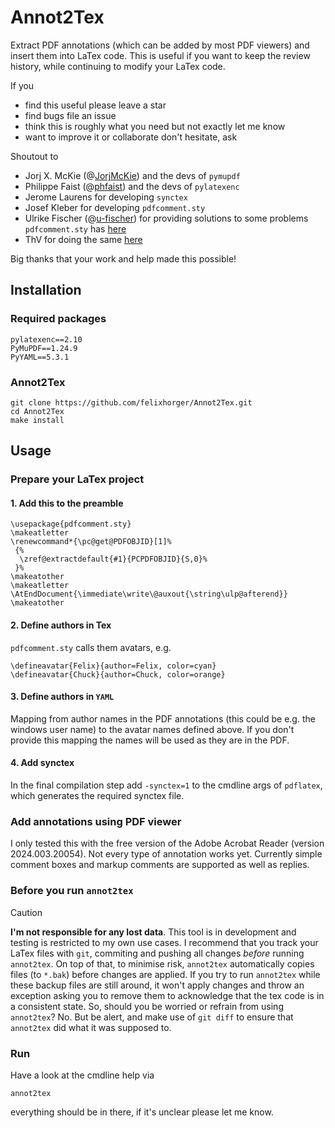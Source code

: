 # Annot2Tex

Extract PDF annotations (which can be added by most PDF viewers) and insert them into LaTex code.
This is useful if you want to keep the review history, while continuing to modify your LaTex code.

If you 

- find this useful please leave a star
- find bugs file an issue
- think this is roughly what you need but not exactly let me know
- want to improve it or collaborate don't hesitate, ask

Shoutout to

- Jorj X. McKie (@[JorjMcKie](https://www.github.com/JorjMcKie)) and the devs of `pymupdf`
- Philippe Faist (@[phfaist](https://www.github.com/phfaist)) and the devs of `pylatexenc`
- Jerome Laurens for developing `synctex`
- Josef Kleber for developing `pdfcomment.sty`
- Ulrike Fischer (@[u-fischer](https://www.github.com/u-fischer)) for providing solutions to some problems `pdfcomment.sty` has [here](https://tex.stackexchange.com/a/694614)
- ThV for doing the same [here](https://tex.stackexchange.com/a/408976)

Big thanks that your work and help made this possible!



## Installation

### Required packages
```
pylatexenc==2.10
PyMuPDF==1.24.9
PyYAML==5.3.1
```

### Annot2Tex
```
git clone https://github.com/felixhorger/Annot2Tex.git
cd Annot2Tex
make install
```


## Usage

### Prepare your LaTex project
#### 1. Add this to the preamble
```
\usepackage{pdfcomment.sty}
\makeatletter
\renewcommand*{\pc@get@PDFOBJID}[1]%
 {%
  \zref@extractdefault{#1}{PCPDFOBJID}{S,0}%
 }%
\makeatother
\makeatletter \AtEndDocument{\immediate\write\@auxout{\string\ulp@afterend}} \makeatother
```

#### 2. Define authors in Tex
`pdfcomment.sty` calls them avatars, e.g.
```
\defineavatar{Felix}{author=Felix, color=cyan}
\defineavatar{Chuck}{author=Chuck, color=orange}
```

#### 3. Define authors in `YAML`
Mapping from author names in the PDF annotations (this could be e.g. the windows user name)
to the avatar names defined above. If you don't provide this mapping the names will be used as they are in the PDF.

#### 4. Add synctex
In the final compilation step add `-synctex=1` to the cmdline args of `pdflatex`, which generates the required synctex file.

### Add annotations using PDF viewer
I only tested this with the free version of the Adobe Acrobat Reader (version 2024.003.20054).
Not every type of annotation works yet.
Currently simple comment boxes and markup comments are supported as well as replies.

### Before you run `annot2tex`

> [!CAUTION]
> **I'm not responsible for any lost data**.
> This tool is in development and testing is restricted to my own use cases.
> I recommend that you track your LaTex files with `git`, commiting and pushing all changes _before_ running `annot2tex`.
> On top of that, to minimise risk, `annot2tex` automatically copies files (to `*.bak`) before changes are applied.
> If you try to run `annot2tex` while these backup files are still around, it won't apply changes and throw an exception asking you to remove them
> to acknowledge that the tex code is in a consistent state.
> So, should you be worried or refrain from using `annot2tex`? No.
> But be alert, and make use of `git diff` to ensure that `annot2tex` did what it was supposed to.

### Run

Have a look at the cmdline help via

```annot2tex```

everything should be in there, if it's unclear please let me know.


